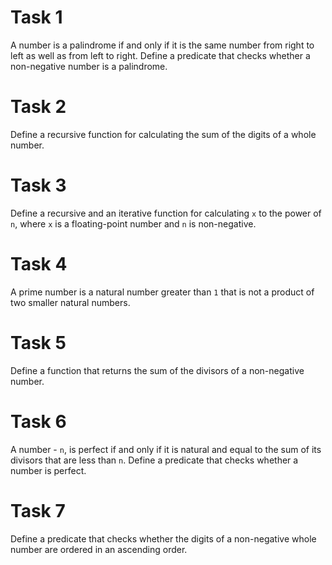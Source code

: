 # Task 1
A number is a palindrome if and only if it is the same number from right to left as well as from left to right. Define a predicate that checks whether a non-negative number is a palindrome.

# Task 2
Define a recursive function for calculating the sum of the digits of a whole number.

# Task 3
Define a recursive and an iterative function for calculating `x` to the power of `n`, where `x` is a floating-point number and `n` is non-negative.

# Task 4
A prime number is a natural number greater than `1` that is not a product of two smaller natural numbers.

# Task 5
Define a function that returns the sum of the divisors of a non-negative number.

# Task 6
A number - `n`, is perfect if and only if it is natural and equal to the sum of its divisors that are less than `n`. Define a predicate that checks whether a number is perfect.

# Task 7
Define a predicate that checks whether the digits of a non-negative whole number are ordered in an ascending order.
